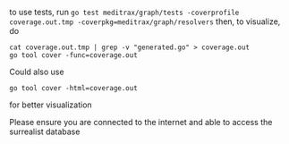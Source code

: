 to use tests, run `go test meditrax/graph/tests -coverprofile coverage.out.tmp -coverpkg=meditrax/graph/resolvers`
then, to visualize, do
```
cat coverage.out.tmp | grep -v "generated.go" > coverage.out
go tool cover -func=coverage.out
```
Could also use
```
go tool cover -html=coverage.out
```
for better visualization

Please ensure you are connected to the internet and able to access the surrealist database